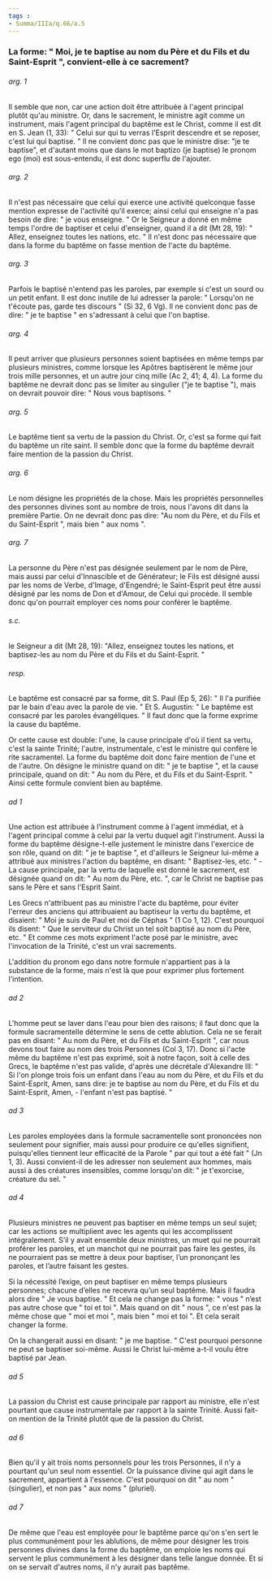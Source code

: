 ```yaml
---
tags : 
- Summa/IIIa/q.66/a.5
---
```


### La forme: " Moi, je te baptise au nom du Père et du Fils et du Saint-Esprit ", convient-elle à ce sacrement?

###### arg. 1
Il semble que non, car une action doit être attribuée à l'agent principal plutôt qu'au ministre. Or, dans le sacrement, le ministre agit comme un instrument, mais l'agent principal du baptême est le Christ, comme il est dit en S. Jean (1, 33): " Celui sur qui tu verras l'Esprit descendre et se reposer, c'est lui qui baptise. " Il ne convient donc pas que le ministre dise: "je te baptise", et d'autant moins que dans le mot baptizo (je baptise) le pronom ego (moi) est sous-entendu, il est donc superflu de l'ajouter. 

###### arg. 2
Il n'est pas nécessaire que celui qui exerce une activité quelconque fasse mention expresse de l'activité qu'il exerce; ainsi celui qui enseigne n'a pas besoin de dire: " je vous enseigne. " Or le Seigneur a donné en même temps l'ordre de baptiser et celui d'enseigner, quand il a dit (Mt 28, 19): " Allez, enseignez toutes les nations, etc. " Il n'est donc pas nécessaire que dans la forme du baptême on fasse mention de l'acte du baptême. 

###### arg. 3
Parfois le baptisé n'entend pas les paroles, par exemple si c'est un sourd ou un petit enfant. Il est donc inutile de lui adresser la parole: " Lorsqu'on ne t'écoute pas, garde tes discours " (Si 32, 6 Vg). Il ne convient donc pas de dire: " je te baptise " en s'adressant à celui que l'on baptise. 

###### arg. 4
Il peut arriver que plusieurs personnes soient baptisées en même temps par plusieurs ministres, comme lorsque les Apôtres baptisèrent le même jour trois mille personnes, et un autre jour cinq mille (Ac 2, 41; 4, 4). La forme du baptême ne devrait donc pas se limiter au singulier ("je te baptise "), mais on devrait pouvoir dire: " Nous vous baptisons. " 

###### arg. 5
Le baptême tient sa vertu de la passion du Christ. Or, c'est sa forme qui fait du baptême un rite saint. Il semble donc que la forme du baptême devrait faire mention de la passion du Christ. 

###### arg. 6
Le nom désigne les propriétés de la chose. Mais les propriétés personnelles des personnes divines sont au nombre de trois, nous l'avons dit dans la première Partie. On ne devrait donc pas dire: "Au nom du Père, et du Fils et du Saint-Esprit ", mais bien " aux noms ". 

###### arg. 7
La personne du Père n'est pas désignée seulement par le nom de Père, mais aussi par celui d'Innascible et de Générateur; le Fils est désigné aussi par les noms de Verbe, d'Image, d'Engendré; le Saint-Esprit peut être aussi désigné par les noms de Don et d'Amour, de Celui qui procède. Il semble donc qu'on pourrait employer ces noms pour conférer le baptême. 

###### s.c.
le Seigneur a dit (Mt 28, 19): "Allez, enseignez toutes les nations, et baptisez-les au nom du Père et du Fils et du Saint-Esprit. " 

###### resp.
Le baptême est consacré par sa forme, dit S. Paul (Ep 5, 26): " Il l'a purifiée par le bain d'eau avec la parole de vie. " Et S. Augustin: " Le baptême est consacré par les paroles évangéliques. " Il faut donc que la forme exprime la cause du baptême. 

Or cette cause est double: l'une, la cause principale d'où il tient sa vertu, c'est la sainte Trinité; l'autre, instrumentale, c'est le ministre qui confère le rite sacramentel. La forme du baptême doit donc faire mention de l'une et de l'autre. On désigne le ministre quand on dit: " je te baptise ", et la cause principale, quand on dit: " Au nom du Père, et du Fils et du Saint-Esprit. " Ainsi cette formule convient bien au baptême. 

###### ad 1
Une action est attribuée à l'instrument comme à l'agent immédiat, et à l'agent principal comme à celui par la vertu duquel agit l'instrument. Aussi la forme du baptême désigne-t-elle justement le ministre dans l'exercice de son rôle, quand on dit: " je te baptise ", et d'ailleurs le Seigneur lui-même a attribué aux ministres l'action du baptême, en disant: " Baptisez-les, etc. " - La cause principale, par la vertu de laquelle est donné le sacrement, est désignée quand on dit: " Au nom du Père, etc. ", car le Christ ne baptise pas sans le Père et sans l'Esprit Saint. 

Les Grecs n'attribuent pas au ministre l'acte du baptême, pour éviter l'erreur des anciens qui attribuaient au baptiseur la vertu du baptême, et disaient: " Moi je suis de Paul et moi de Céphas " (1 Co 1, 12). C'est pourquoi ils disent: " Que le serviteur du Christ un tel soit baptisé au nom du Père, etc. " Et comme ces mots expriment l'acte posé par le ministre, avec l'invocation de la Trinité, c'est un vrai sacrements. 

L'addition du pronom ego dans notre formule n'appartient pas à la substance de la forme, mais n'est là que pour exprimer plus fortement l'intention. 

###### ad 2
L'homme peut se laver dans l'eau pour bien des raisons; il faut donc que la formule sacramentelle détermine le sens de cette ablution. Cela ne se ferait pas en disant: " Au nom du Père, et du Fils et du Saint-Esprit ", car nous devons tout faire au nom des trois Personnes (Col 3, 17). Donc si l'acte même du baptême n'est pas exprimé, soit à notre façon, soit à celle des Grecs, le baptême n'est pas valide, d'après une décrétale d'Alexandre III: " Si l'on plonge trois fois un enfant dans l'eau au nom du Père, et du Fils et du Saint-Esprit, Amen, sans dire: je te baptise au nom du Père, et du Fils et du Saint-Esprit, Amen, - l'enfant n'est pas baptisé. " 

###### ad 3
Les paroles employées dans la formule sacramentelle sont prononcées non seulement pour signifier, mais aussi pour produire ce qu'elles signifient, puisqu'elles tiennent leur efficacité de la Parole " par qui tout a été fait " (Jn 1, 3). Aussi convient-il de les adresser non seulement aux hommes, mais aussi à des créatures insensibles, comme lorsqu'on dit: " je t'exorcise, créature du sel. " 

###### ad 4
Plusieurs ministres ne peuvent pas baptiser en même temps un seul sujet; car les actions se multiplient avec les agents qui les accomplissent intégralement. S’il y avait ensemble deux ministres, un muet qui ne pourrait proférer les paroles, et un manchot qui ne pourrait pas faire les gestes, ils ne pourraient pas se mettre à deux pour baptiser, l’un prononçant les paroles, et l’autre faisant les gestes. 

Si la nécessité l’exige, on peut baptiser en même temps plusieurs personnes; chacune d’elles ne recevra qu’un seul baptême. Mais il faudra alors dire " Je vous baptise. " Et cela ne change pas la forme: " vous " n’est pas autre chose que " toi et toi ". Mais quand on dit " nous ", ce n'est pas la même chose que " moi et moi ", mais bien " moi et toi ". Et cela serait changer la forme. 

On la changerait aussi en disant: " je me baptise. " C'est pourquoi personne ne peut se baptiser soi-même. Aussi le Christ lui-même a-t-il voulu être baptisé par Jean. 

###### ad 5
La passion du Christ est cause principale par rapport au ministre, elle n'est pourtant que cause instrumentale par rapport à la sainte Trinité. Aussi fait-on mention de la Trinité plutôt que de la passion du Christ. 

###### ad 6
Bien qu'il y ait trois noms personnels pour les trois Personnes, il n'y a pourtant qu'un seul nom essentiel. Or la puissance divine qui agit dans le sacrement, appartient à l'essence. C'est pourquoi on dit " au nom " (singulier), et non pas " aux noms " (pluriel). 

###### ad 7
De même que l'eau est employée pour le baptême parce qu'on s'en sert le plus communément pour les ablutions, de même pour désigner les trois personnes divines dans la forme du baptême, on emploie les noms qui servent le plus communément à les désigner dans telle langue donnée. Et si on se servait d'autres noms, il n'y aurait pas baptême. 

